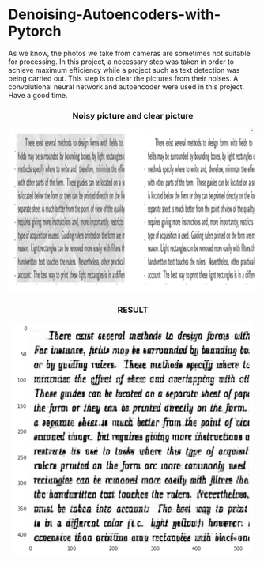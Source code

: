 # Denoising-Autoencoders-with-Pytorch

As we know, the photos we take from cameras are sometimes not suitable for processing. In this project, a necessary step was taken in order to achieve maximum efficiency while a project such as text detection was being carried out. This step is to clear the pictures from their noises. A convolutional neural network and autoencoder were used in this project. Have a good time.


<h3 align="center">Noisy picture and clear picture</h1>
<p align="center"><img width="893" height="331" src="image/image1.PNG"></p>

<h3 align="center">RESULT</h1>
<p align="center"><img width="483" height="468" src="image/indir.PNG"></p>


